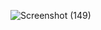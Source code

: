 ![Screenshot (149)](https://github.com/user-attachments/assets/70dec83f-a5e3-411c-9b55-5acafada8a70)
